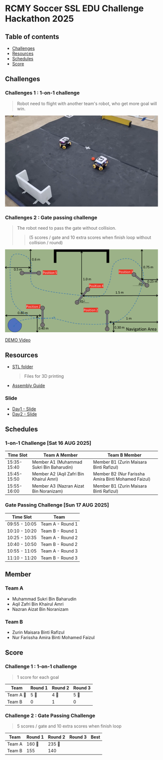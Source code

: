 # RCMY Soccer SSL EDU Challenge Hackathon 2025

## Table of contents
- [Challenges](#challenges)
- [Resources](#resources)
- [Schedules](#schedules)
- [Score](#score)

## Challenges
### Challenges 1 : 1-on-1 challenge 

> Robot need to flight with another team's robot, who get more goal will win.

![c1:1on1](./pictures/c1.png)

### Challenges 2 : Gate passing challenge

> The robot need to pass the gate without collision. 
>> (5 scores / gate and 10 extra scores when finish loop without collision / round)

![c2:gpc](./pictures/c2.png)

[DEMO Video](https://drive.google.com/file/d/1Gv00bJELkF_Lc3sMyPIg2PoESrcOzdB_/view?usp=drive_link)

## Resources

- [STL folder](https://drive.google.com/drive/folders/1-Y4x6I2CYg6UywpXi8ReJrgSJQ3C5y_q?usp=drive_link)
    
    > Files for 3D printing

- [Assembly Guide](https://drive.google.com/file/d/18R8OfuFmEhZX0d3GWcozmI7QvSWfDQi5/view?usp=drive_link)

### Slide
- [Day1 - Slide](https://drive.google.com/file/d/1BWFrK07BFN8VXa02S8ApaI_96yw-tyJA/view?usp=drive_link)
- [Day2 - Slide](https://drive.google.com/file/d/1xAGYtG2EaBW8S_4ZaxSeSavnySFGr-On/view?usp=drive_link)

## Schedules
### 1-on-1 Challenge [Sat 16 AUG 2025]

| Time Slot | Team A Member | Team B Member |
|---|---|---|
| 15:35-15:40 | Member A1 (Muhammad Sukri Bin Baharudin) | Member B1 (Zurin Maisara Binti Rafizul) |
| 15:45-15:50 | Member A2 (Aqil Zafri Bin Khairul Amri) | Member B2 (Nur Farissha Amira Binti Mohamed Faizul) |
| 15:55-16:00 | Member A3 (Nazran Aizat Bin Noranizam) | Member B1 (Zurin Maisara Binti Rafizul) |

### Gate Passing Challenge [Sun 17 AUG 2025]

| Time Slot | Team |
|---|---|
| 09:55 - 10:05 | Team A - Round 1 |
| 10:10 - 10:20 | Team B - Round 1 |
| 10:25 - 10:35 | Team A - Round 2 |
| 10:40 - 10:50 | Team B - Round 2 |
| 10:55 - 11:05 | Team A - Round 3 |
| 11:10 - 11:20 | Team B - Round 3 |

## Member
### Team A

- Muhammad Sukri Bin Baharudin
- Aqil Zafri Bin Khairul Amri
- Nazran Aizat Bin Noranizam

### Team B

- Zurin Maisara Binti Rafizul
- Nur Farissha Amira Binti Mohamed Faizul

## Score

### Challenge 1 : 1-on-1 challenge
> 1 score for each goal

| Team | Round 1 | Round 2 | Round 3 | 
|---|---|---|---|
| Team A 🏅 | 5 🏅 | 4 🏅   | 5 🏅   |
| Team B | 0    | 1     | 0     |

### Challenge 2 : Gate Passing Challenge
> 5 scores / gate and 10 extra scores when finish loop

| Team | Round 1 | Round 2 | Round 3 | Best |
|---|---|---|---|---|
| Team A | 160 🏅 | 235 🏅 |  |  |
| Team B | 155 | 140 |  |  |